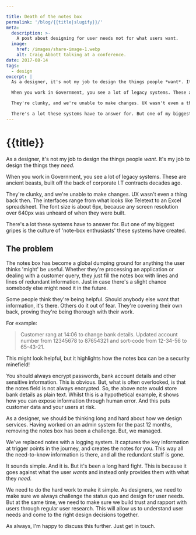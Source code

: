 ```yaml
---

title: Death of the notes box
permalink: '/blog/{{title|slugify}}/'
meta:
  description: >-
    A post about designing for user needs not for what users want.
  image:
    href: /images/share-image-1.webp
    alt: Craig Abbott talking at a conference.
date: 2017-08-14
tags:
  - design
excerpt: |
  As a designer, it's not my job to design the things people *want*. It's my job to design the things they *need*.

  When you work in Government, you see a lot of legacy systems. These are ancient beasts, built off the back of corporate I.T contracts decades ago. 

  They're clunky, and we're unable to make changes. UX wasn't even a thing back then. The interfaces range from what looks like Teletext to an Excel spreadsheet. The font size is about 6px, because any screen resolution over 640px was unheard of when they were built.

  There's a lot these systems have to answer for. But one of my biggest gripes is the culture of 'note-box enthusiasts' these systems have created.
---
```


# {{title}}

As a designer, it's not my job to design the things people *want*. It's my job to design the things they *need*.

When you work in Government, you see a lot of legacy systems. These are ancient beasts, built off the back of corporate I.T contracts decades ago. 

They're clunky, and we're unable to make changes. UX wasn't even a thing back then. The interfaces range from what looks like Teletext to an Excel spreadsheet. The font size is about 6px, because any screen resolution over 640px was unheard of when they were built.

There's a lot these systems have to answer for. But one of my biggest gripes is the culture of 'note-box enthusiasts' these systems have created.

## The problem

The notes box has become a global dumping ground for anything the user thinks 'might' be useful. Whether they're processing an application or dealing with a customer query, they just fill the notes box with lines and lines of redundant information. Just in case there's a slight chance somebody else might need it in the future.

Some people think they're being helpful. Should anybody else want that information, it's there. Others do it out of fear. They're covering their own back, proving they're being thorough with their work.

For example:
> Customer rang at 14:06 to change bank details. Updated account number from 12345678 to 87654321 and sort-code from 12-34-56 to 65-43-21.

This might look helpful, but it highlights how the notes box can be a security minefield!

You should always encrypt passwords, bank account details and other sensitive information. This is obvious. But, what is often overlooked, is that the notes field is not always encrypted. So, the above note would store bank details as plain text. Whilst this is a hypothetical example, it shows how you can expose information through human error. And this puts customer data and your users at risk.

As a designer, we should be thinking long and hard about how we design services. Having worked on an admin system for the past 12 months, removing the notes box has been a challenge. But, we managed.

We've replaced notes with a logging system. It captures the key information at trigger points in the journey, and creates the notes for you. This way all the need-to-know information is there, and all the redundant stuff is gone. 

It sounds simple. And it is. But it's been a long hard fight. This is because it goes against what the user *wants* and instead only provides them with what they *need*.

We need to do the hard work to make it simple. As designers, we need to make sure we always challenge the status quo and design for user needs. But at the same time, we need to make sure we build trust and rapport with users through regular user research. This will allow us to understand user needs and come to the right design decisions together.

As always, I'm happy to discuss this further. Just get in touch.
